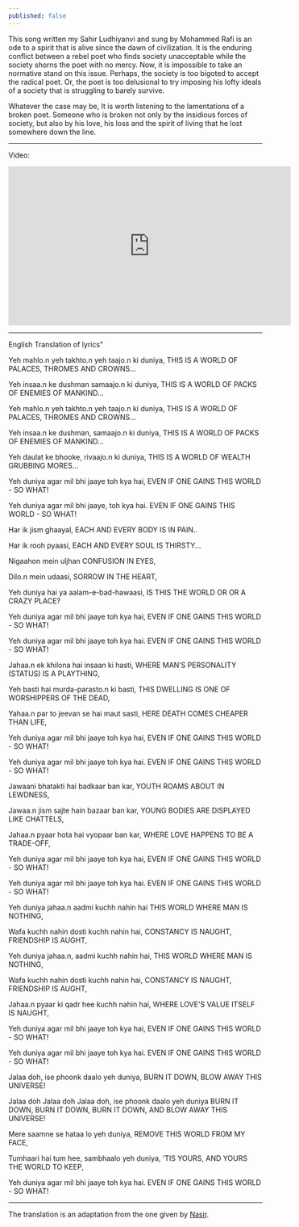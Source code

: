 ```yaml
---
published: false
---
```

This song written my Sahir Ludhiyanvi and sung by Mohammed Rafi is an ode to a spirit that is alive since the dawn of civilization. It is the enduring conflict between a rebel poet who finds society unacceptable while the society shorns the poet with no mercy. Now, it is impossible to take an normative stand on this issue. Perhaps, the society is too bigoted to accept the radical poet. Or, the poet is too delusional to try imposing his lofty ideals of a society that is struggling to barely survive.

Whatever the case may be, It is worth listening to the lamentations of a broken poet. Someone who is broken not only by the insidious forces of society, but also by his love, his loss and the spirit of living that he lost somewhere down the line.

<hr>

Video:

<div class="iframe-container"><iframe width="560" height="315" src="https://www.youtube.com/embed/t8f7bukIUWU" frameborder="0" allow="accelerometer; autoplay; encrypted-media; gyroscope; picture-in-picture" allowfullscreen></iframe></div>

<hr>

English Translation of lyrics"

Yeh mahlo.n yeh takhto.n yeh taajo.n ki duniya,
THIS IS A WORLD OF PALACES, THROMES AND CROWNS...

Yeh insaa.n ke dushman samaajo.n ki duniya,
THIS IS A WORLD OF PACKS OF ENEMIES OF MANKIND...

Yeh mahlo.n yeh takhto.n yeh taajo.n ki duniya,
THIS IS A WORLD OF PALACES, THROMES AND CROWNS...

Yeh insaa.n ke dushman, samaajo.n ki duniya,
THIS IS A WORLD OF PACKS OF ENEMIES OF MANKIND...

Yeh daulat ke bhooke, rivaajo.n ki duniya,
THIS IS A WORLD OF WEALTH GRUBBING MORES...

Yeh duniya agar mil bhi jaaye toh kya hai,
EVEN IF ONE GAINS THIS WORLD - SO WHAT!

Yeh duniya agar mil bhi jaaye, toh kya hai.
EVEN IF ONE GAINS THIS WORLD - SO WHAT!


Har ik jism ghaayal,
EACH AND EVERY BODY IS IN PAIN..

Har ik rooh pyaasi,
EACH AND EVERY SOUL IS THIRSTY...

Nigaahon mein uljhan
CONFUSION IN EYES,

Dilo.n mein udaasi,
SORROW IN THE HEART,

Yeh duniya hai ya aalam-e-bad-hawaasi,
IS THIS THE WORLD OR OR A CRAZY PLACE?

Yeh duniya agar mil bhi jaaye toh kya hai,
EVEN IF ONE GAINS THIS WORLD - SO WHAT!

Yeh duniya agar mil bhi jaaye toh kya hai.
EVEN IF ONE GAINS THIS WORLD - SO WHAT!


Jahaa.n ek khilona hai insaan ki hasti,
WHERE MAN’S PERSONALITY (STATUS) IS A PLAYTHING,

Yeh basti hai murda-parasto.n ki basti,
THIS DWELLING IS ONE OF WORSHIPPERS OF THE DEAD,

Yahaa.n par to jeevan se hai maut sasti,
HERE DEATH COMES CHEAPER THAN LIFE,

Yeh duniya agar mil bhi jaaye toh kya hai,
EVEN IF ONE GAINS THIS WORLD - SO WHAT!

Yeh duniya agar mil bhi jaaye toh kya hai.
EVEN IF ONE GAINS THIS WORLD - SO WHAT!


Jawaani bhatakti hai badkaar ban kar,
YOUTH ROAMS ABOUT IN LEWDNESS,

Jawaa.n jism sajte hain bazaar ban kar,
YOUNG BODIES ARE DISPLAYED LIKE CHATTELS,

Jahaa.n pyaar hota hai vyopaar ban kar,
WHERE LOVE HAPPENS TO BE A TRADE-OFF,

Yeh duniya agar mil bhi jaaye toh kya hai,
EVEN IF ONE GAINS THIS WORLD - SO WHAT!

Yeh duniya agar mil bhi jaaye toh kya hai.
EVEN IF ONE GAINS THIS WORLD - SO WHAT!


Yeh duniya jahaa.n aadmi kuchh nahin hai
THIS WORLD WHERE MAN IS NOTHING,

Wafa kuchh nahin dosti kuchh nahin hai,
CONSTANCY IS NAUGHT, FRIENDSHIP IS AUGHT,

Yeh duniya jahaa.n, aadmi kuchh nahin hai,
THIS WORLD WHERE MAN IS NOTHING,

Wafa kuchh nahin dosti kuchh nahin hai,
CONSTANCY IS NAUGHT, FRIENDSHIP IS AUGHT,

Jahaa.n pyaar ki qadr hee kuchh nahin hai,
WHERE LOVE'S VALUE ITSELF IS NAUGHT,

Yeh duniya agar mil bhi jaaye toh kya hai,
EVEN IF ONE GAINS THIS WORLD - SO WHAT!

Yeh duniya agar mil bhi jaaye toh kya hai.
EVEN IF ONE GAINS THIS WORLD - SO WHAT!


Jalaa doh, ise phoonk daalo yeh duniya,
BURN IT DOWN, BLOW AWAY THIS UNIVERSE!

Jalaa doh Jalaa doh Jalaa doh, ise phoonk daalo yeh duniya
BURN IT DOWN, BURN IT DOWN, BURN IT DOWN, AND BLOW AWAY THIS UNIVERSE!

Mere saamne se hataa lo yeh duniya,
REMOVE THIS WORLD FROM MY FACE,

Tumhaari hai tum hee, sambhaalo yeh duniya,
‘TIS YOURS, AND YOURS THE WORLD TO KEEP,

Yeh duniya agar mil bhi jaaye toh kya hai.
EVEN IF ONE GAINS THIS WORLD - SO WHAT!

<hr>

The translation is an adaptation from the one given by [Nasir](https://nasir-eclectic.blogspot.com/2008/07/129-translation-of-sad-song-of-rafi-yeh.html).